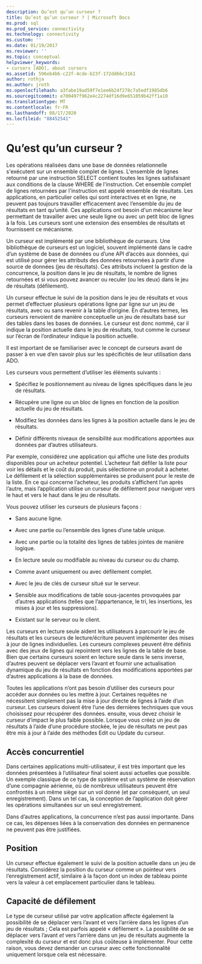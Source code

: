 ```yaml
---
description: Qu’est qu’un curseur ?
title: Qu’est qu’un curseur ? | Microsoft Docs
ms.prod: sql
ms.prod_service: connectivity
ms.technology: connectivity
ms.custom: ''
ms.date: 01/19/2017
ms.reviewer: ''
ms.topic: conceptual
helpviewer_keywords:
- cursors [ADO], about cursors
ms.assetid: 596eb4b6-c22f-4cde-b23f-172dd66c3161
author: rothja
ms.author: jroth
ms.openlocfilehash: a3fabe19ad59f7e1ee6b24f278c7a5edf1985db6
ms.sourcegitcommit: e700497f962e4c2274df16d9e651059b42ff1a10
ms.translationtype: MT
ms.contentlocale: fr-FR
ms.lasthandoff: 08/17/2020
ms.locfileid: "88452541"
---
```

# <a name="what-is-a-cursor"></a>Qu’est qu’un curseur ?
Les opérations réalisées dans une base de données relationnelle s'exécutent sur un ensemble complet de lignes. L'ensemble de lignes retourné par une instruction SELECT contient toutes les lignes satisfaisant aux conditions de la clause WHERE de l'instruction. Cet ensemble complet de lignes retournées par l'instruction est appelé ensemble de résultats. Les applications, en particulier celles qui sont interactives et en ligne, ne peuvent pas toujours travailler efficacement avec l’ensemble du jeu de résultats en tant qu’unité. Ces applications ont besoin d'un mécanisme leur permettant de travailler avec une seule ligne ou avec un petit bloc de lignes à la fois. Les curseurs sont une extension des ensembles de résultats et fournissent ce mécanisme.  
  
 Un curseur est implémenté par une bibliothèque de curseurs. Une bibliothèque de curseurs est un logiciel, souvent implémenté dans le cadre d’un système de base de données ou d’une API d’accès aux données, qui est utilisé pour gérer les attributs des données retournées à partir d’une source de données (jeu de résultats). Ces attributs incluent la gestion de la concurrence, la position dans le jeu de résultats, le nombre de lignes retournées et si vous pouvez avancer ou reculer (ou les deux) dans le jeu de résultats (défilement).  
  
 Un curseur effectue le suivi de la position dans le jeu de résultats et vous permet d’effectuer plusieurs opérations ligne par ligne sur un jeu de résultats, avec ou sans revenir à la table d’origine. En d’autres termes, les curseurs renvoient de manière conceptuelle un jeu de résultats basé sur des tables dans les bases de données. Le curseur est donc nommé, car il indique la position actuelle dans le jeu de résultats, tout comme le curseur sur l’écran de l’ordinateur indique la position actuelle.  
  
 Il est important de se familiariser avec le concept de curseurs avant de passer à en vue d’en savoir plus sur les spécificités de leur utilisation dans ADO.  
  
 Les curseurs vous permettent d’utiliser les éléments suivants :  
  
-   Spécifiez le positionnement au niveau de lignes spécifiques dans le jeu de résultats.  
  
-   Récupère une ligne ou un bloc de lignes en fonction de la position actuelle du jeu de résultats.  
  
-   Modifiez les données dans les lignes à la position actuelle dans le jeu de résultats.  
  
-   Définir différents niveaux de sensibilité aux modifications apportées aux données par d’autres utilisateurs.  
  
 Par exemple, considérez une application qui affiche une liste des produits disponibles pour un acheteur potentiel. L’acheteur fait défiler la liste pour voir les détails et le coût du produit, puis sélectionne un produit à acheter. Le défilement et la sélection supplémentaires se produisent pour le reste de la liste. En ce qui concerne l’acheteur, les produits s’affichent l’un après l’autre, mais l’application utilise un curseur de défilement pour naviguer vers le haut et vers le haut dans le jeu de résultats.  
  
 Vous pouvez utiliser les curseurs de plusieurs façons :  
  
-   Sans aucune ligne.  
  
-   Avec une partie ou l’ensemble des lignes d’une table unique.  
  
-   Avec une partie ou la totalité des lignes de tables jointes de manière logique.  
  
-   En lecture seule ou modifiable au niveau du curseur ou du champ.  
  
-   Comme avant uniquement ou avec défilement complet.  
  
-   Avec le jeu de clés de curseur situé sur le serveur.  
  
-   Sensible aux modifications de table sous-jacentes provoquées par d’autres applications (telles que l’appartenance, le tri, les insertions, les mises à jour et les suppressions).  
  
-   Existant sur le serveur ou le client.  
  
 Les curseurs en lecture seule aident les utilisateurs à parcourir le jeu de résultats et les curseurs de lecture/écriture peuvent implémenter des mises à jour de lignes individuelles. Les curseurs complexes peuvent être définis avec des jeux de lignes qui repointent vers les lignes de la table de base. Bien que certains curseurs soient en lecture seule dans le sens inverse, d’autres peuvent se déplacer vers l’avant et fournir une actualisation dynamique du jeu de résultats en fonction des modifications apportées par d’autres applications à la base de données.  
  
 Toutes les applications n’ont pas besoin d’utiliser des curseurs pour accéder aux données ou les mettre à jour. Certaines requêtes ne nécessitent simplement pas la mise à jour directe de lignes à l’aide d’un curseur. Les curseurs doivent être l’une des dernières techniques que vous choisissez pour récupérer des données. ensuite, vous devez choisir le curseur d’impact le plus faible possible. Lorsque vous créez un jeu de résultats à l’aide d’une procédure stockée, le jeu de résultats ne peut pas être mis à jour à l’aide des méthodes Edit ou Update du curseur.  
  
## <a name="concurrency"></a>Accès concurrentiel  
 Dans certaines applications multi-utilisateur, il est très important que les données présentées à l’utilisateur final soient aussi actuelles que possible. Un exemple classique de ce type de système est un système de réservation d’une compagnie aérienne, où de nombreux utilisateurs peuvent être confrontés à un même siège sur un vol donné (et par conséquent, un seul enregistrement). Dans un tel cas, la conception de l’application doit gérer les opérations simultanées sur un seul enregistrement.  
  
 Dans d’autres applications, la concurrence n’est pas aussi importante. Dans ce cas, les dépenses liées à la conservation des données en permanence ne peuvent pas être justifiées.  
  
## <a name="position"></a>Position  
 Un curseur effectue également le suivi de la position actuelle dans un jeu de résultats. Considérez la position du curseur comme un pointeur vers l’enregistrement actif, similaire à la façon dont un index de tableau pointe vers la valeur à cet emplacement particulier dans le tableau.  
  
## <a name="scrollability"></a>Capacité de défilement  
 Le type de curseur utilisé par votre application affecte également la possibilité de se déplacer vers l’avant et vers l’arrière dans les lignes d’un jeu de résultats ; Cela est parfois appelé « défilement ». La possibilité de se déplacer vers l’avant *et* vers l’arrière dans un jeu de résultats augmente la complexité du curseur et est donc plus coûteuse à implémenter. Pour cette raison, vous devez demander un curseur avec cette fonctionnalité uniquement lorsque cela est nécessaire.
